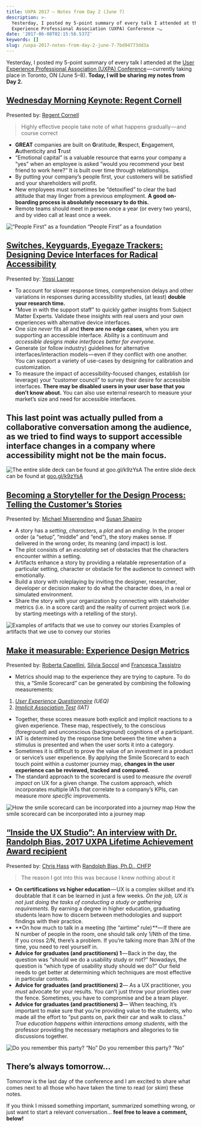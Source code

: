 ```yaml
---
title: UXPA 2017 — Notes from Day 2 (June 7)
description: >-
  Yesterday, I posted my 5-point summary of every talk I attended at the User
  Experience Professional Association (UXPA) Conference —…
date: '2017-06-08T02:15:56.537Z'
keywords: []
slug: /uxpa-2017-notes-from-day-2-june-7-7bd94773dd3a
---
```


Yesterday, I posted my 5-point summary of every talk I attended at the [User Experience Professional Association (UXPA) Conference](http://uxpa2017.org) — currently taking place in Toronto, ON (June 5–8). **Today, I will be sharing my notes from Day 2.**

##  [Wednesday Morning Keynote: Regent Cornell](http://www.mycdevents.com/UXPA/sessions/regent-cornell-keynote/)

Presented by: [Regent Cornell](http://www.mycdevents.com/UXPA/speakers/regent-cornell/)

> Highly effective people take note of what happens gradually — and course correct

*   **GREAT** companies are built on **G**ratitude, **R**espect, **E**ngagement, **A**uthenticity and **T**rust
*   “Emotional capital” is a valuable resource that earns your company a “yes” when an employee is asked “would you recommend your best friend to work here?” It is built over time through relationships.
*   By putting your company’s people first, your customers will be satisfied and your shareholders will profit.
*   New employees must sometimes be “detoxified” to clear the bad attitude that may linger from a previous employment. **A good on-boarding process is absolutely necessary to do this.**
*   Remote teams should meet in person once a year (or every two years), and by video call at least once a week.

![“People First” as a foundation](/img/medium/1__lOyMXHIOsNwKAMOtUrdvWg.jpeg)
“People First” as a foundation

##  [Switches, Keyguards, Eyegaze Trackers: Designing Device Interfaces for Radical Accessibility](http://www.mycdevents.com/UXPA/sessions/switches-keyguards-eyegaze-trackers-designing-device-interfaces-for-radical-accessibility/)

Presented by: [Yossi Langer](http://www.mycdevents.com/UXPA/speakers/yossi-langer/)

*   To account for slower response times, comprehension delays and other variations in responses during accessibility studies, (at least) **double your research time.**
*   “Move in with the support staff” to quickly gather insights from Subject Matter Experts. Validate these insights with real users and your own experiences with alternative device interfaces.
*   One size _never_ fits all and **there are no edge cases**, when you are supporting an accessible interface. Ability is a continuum and _accessible designs make interfaces better for everyone._
*   Generate (or follow industry) guidelines for alternative interfaces/interaction models — even if they conflict with one another. You can support a variety of use-cases by designing for calibration and customization.
*   To measure the impact of accessibility-focused changes, establish (or leverage) your “customer council” to survey their desire for accessible interfaces. **There may be disabled users in your user base that you don’t know about.** You can also use external research to measure your market’s size and need for accessible interfaces.

## This last point was actually pulled from a collaborative conversation among the audience, as we tried to find ways to support accessible interface changes in a company where accessibility might not be the main focus.

![The entire slide deck can be found at [goo.gl/k9zYsA](http://goo.gl/k9zYsA)](/img/medium/1__F9m2uWRJYLQBP2K7sXY__Ug.jpeg)
The entire slide deck can be found at [goo.gl/k9zYsA](http://goo.gl/k9zYsA)

##  [Becoming a Storyteller for the Design Process: Telling the Customer’s Stories](http://www.mycdevents.com/UXPA/sessions/becoming-a-storyteller-for-the-design-process-telling-the-customers-stories/)

Presented by: [Michael Miserendino](http://www.mycdevents.com/UXPA/speakers/michael-miserendino/) and [Susan Shapiro](http://www.mycdevents.com/UXPA/speakers/susan-shapiro/)

*   A story has a _setting_, _characters_, a _plot_ and an _ending_. In the proper order (a “setup”, “middle” and “end”), the story makes sense. If delivered in the wrong order, its meaning (and impact) is lost.
*   The plot consists of an _escalating_ set of obstacles that the characters encounter within a setting.
*   Artifacts enhance a story by providing a relatable representation of a particular setting, character or obstacle for the audience to connect with emotionally.
*   Build a story with roleplaying by inviting the designer, researcher, developer or decision maker to do what the character does, in a real or simulated environment.
*   Share the story with your organization by connecting with stakeholder metrics (i.e. in a score card) and the reality of current project work (i.e. by starting meetings with a retelling of the story).

![Examples of artifacts that we use to convey our stories](/img/medium/1__oWX4HOdXODiAAHlIbk2xOA.jpeg)
Examples of artifacts that we use to convey our stories

##  [Make it measurable: Experience Design Metrics](http://www.mycdevents.com/UXPA/sessions/make-it-measurable-experience-design-metrics/)

Presented by: [Roberta Capellini](http://www.mycdevents.com/UXPA/speakers/roberta-capellini/), [Silvia Soccol](http://www.mycdevents.com/UXPA/speakers/silvia-soccol/) and [Francesca Tassistro](http://www.mycdevents.com/UXPA/speakers/francesca-tassistro/)

*   Metrics should map to the experience they are trying to capture. To do this, a “Smile Scorecard” can be generated by combining the following measurements:

1.  [_User Experience Questionnaire_](http://www.ueq-online.org/) _(UEQ)_
2.  [_Implicit Association Test_](https://implicit.harvard.edu/implicit/) _(IAT)_

*   Together, these scores measure both explicit and implicit reactions to a given experience. These map, respectively, to the conscious (foreground) and unconscious (background) cognitions of a participant.
*   IAT is determined by the response time between the time when a stimulus is presented and when the user sorts it into a category.
*   Sometimes it is difficult to prove the value of an investment in a product or service’s user experience. By applying the Smile Scorecard to each touch point within a customer journey map, **changes in the user experience can be reviewed, tracked and compared.**
*   The standard approach to the scorecard is used to measure _the overall impact_ on UX for a given change. The custom approach, which incorporates multiple IATs that correlate to a company’s KPIs, can measure _more specific_ improvements.

![How the smile scorecard can be incorporated into a journey map](/img/medium/1__XRitTHRpzc8SvEOr9ZyiFQ.jpeg)
How the smile scorecard can be incorporated into a journey map

##  [“Inside the UX Studio”: An interview with Dr. Randolph Bias, 2017 UXPA Lifetime Achievement Award recipient](http://www.mycdevents.com/UXPA/sessions/inside-the-ux-studio-an-interview-with-dr-randolph-bias-2017-uxpa-lifetime-achievement-award-recipient/)

Presented by: [Chris Hass](http://www.mycdevents.com/UXPA/speakers/chris-hass/) with [Randolph Bias, Ph.D., CHFP](http://www.mycdevents.com/UXPA/speakers/randolph-bias-ph-d/)

> The reason I got into this was because I knew nothing about it

*   **On certifications vs higher education** — UX is a complex skillset and it’s doubtable that it can be learned in just a few weeks. _On the job, UX is not just doing the tasks of conducting a study or gathering requirements._ By earning a degree in higher education, graduating students learn how to discern between methodologies and support findings with their practice.
*   **On how much to talk in a meeting (the “airtime” rule) **— If there are N number of people in the room, one should talk only 1/Nth of the time. If you cross 2/N, there’s a problem. If you’re talking more than 3/N of the time, you need to reel yourself in.
*   **Advice for graduates (and practitioners) 1** — Back in the day, the question was “should we do a usability study or not?” Nowadays, the question is “which type of usability study should we do?” Our field needs to get better at determining which techniques are most effective in particular contexts.
*   **Advice for graduates (and practitioners) 2**— As a UX practitioner, you _must_ advocate for your results. You can’t just throw your priorities over the fence. Sometimes, you have to compromise and be a team player.
*   **Advice for graduates (and practitioners) 3**— When teaching, it’s important to make sure that you’re providing value to the students, who made all the effort to “put pants on, park their car and walk to class.” _True education happens within interactions among students_, with the professor providing the necessary metaphors and allegories to tie discussions together.

![Do you remember this party? “No”](/img/medium/1__7A__rfwQVNfi__G3ZDvqrmBg.jpeg)
Do you remember this party? “No”

##  There’s always tomorrow…

Tomorrow is the last day of the conference and I am excited to share what comes next to all those who have taken the time to read (or skim) these notes.

If you think I missed something important, summarized something wrong, or just want to start a relevant conversation… **feel free to leave a comment, below!**